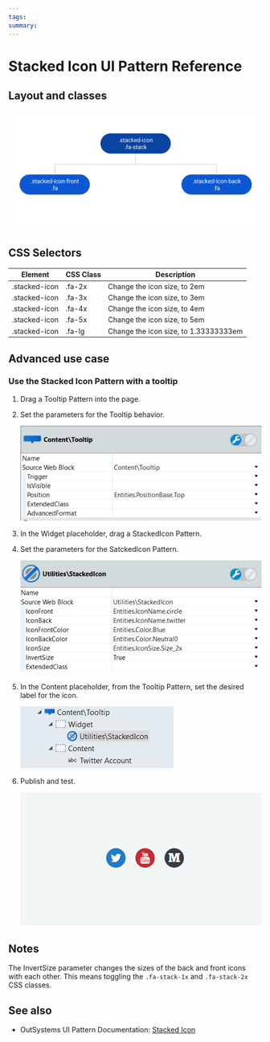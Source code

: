 ```yaml
---
tags:
summary: 
---
```


# Stacked Icon UI Pattern Reference

## Layout and classes

![](<images/stackedicon-image-3.png>)

## CSS Selectors

| **Element** |  **CSS Class** |  **Description**  |
| ---|---|---
| .stacked-icon  | .fa-2x |  Change the icon size, to 2em  |
| .stacked-icon  | .fa-3x |  Change the icon size, to 3em  |
| .stacked-icon  | .fa-4x |  Change the icon size, to 4em  |
| .stacked-icon  | .fa-5x |  Change the icon size, to 5em  |
| .stacked-icon  | .fa-lg |  Change the icon size, to 1.33333333em  |

## Advanced use case

### Use the Stacked Icon Pattern with a tooltip

1. Drag a Tooltip Pattern into the page.

1. Set the parameters for the Tooltip behavior.

    ![](<images/stackedicon-image-4.png>)

1. In the Widget placeholder, drag a StackedIcon Pattern.

1. Set the parameters for the SatckedIcon Pattern.

    ![](<images/stackedicon-image-5.png>)

1. In the Content placeholder, from the Tooltip Pattern, set the desired label for the icon.

    ![](<images/stackedicon-image-6.png>)

1. Publish and test.

    ![](<images/stackedicon-gif-1.gif>)

## Notes

The InvertSize parameter changes the sizes of the back and front icons with each other. This means toggling the `.fa-stack-1x` and `.fa-stack-2x` CSS classes.


 ## See also

* OutSystems UI Pattern Documentation: [Stacked Icon](https://success.outsystems.com/Documentation/11/Developing_an_Application/Design_UI/Patterns/Using_Web_Patterns/Utilities/StackedIcon)

